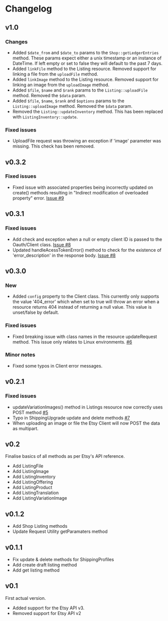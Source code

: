 # Changelog

## v1.0
### Changes
* Added `$date_from` and `$date_to` params to the `Shop::getLedgerEntries` method. These params expect either a unix timestamp or an instance of DateTime. If left empty or set to false they will default to the past 7 days.
* Added `linkFile` method to the Listing resource. Removed support for linking a file from the `uploadFile` method.
* Added `linkImage` method to the Listing resource. Removed support for linking an image from the `uploadImage` method.
* Added `$file`, `$name` and `$rank` params to the `Listing::uploadFile` method. Removed the `$data` param.
* Added `$file`, `$name`, `$rank` and `$options` params to the `Listing::uploadImage` method. Removed the `$data` param.
* Removed the `Listing::updateInventory` method. This has been replaced with `ListingInventory::update`.

### Fixed issues
* UploadFile request was throwing an exception if 'image' parameter was missing. This check has been removed.

## v0.3.2
### Fixed issues
* Fixed issue with associated properties being incorrectly updated on create() methods resulting in "Indirect modification of overloaded property" error. [Issue #9](https://github.com/rhysnhall/etsy-php-sdk/issues/9)

## v0.3.1

### Fixed issues
* Add check and exception when a null or empty client ID is passed to the Oauth/Client class. [Issue #8](https://github.com/rhysnhall/etsy-php-sdk/issues/8)
* Updated handleAcessTokenError() method to check for the existence of 'error_description' in the response body. [Issue #8](https://github.com/rhysnhall/etsy-php-sdk/issues/8)

## v0.3.0

### New
* Added `config` property to the Client class. This currently only supports the value '404_error' which when set to true will throw an error when a resource returns 404 instead of returning a null value. This value is unset/false by default.

### Fixed issues
* Fixed breaking issue with class names in the resource updateRequest method. This issue only relates to Linux environments. [#6](https://github.com/rhysnhall/etsy-php-sdk/issues/6)

### Minor notes
* Fixed some typos in Client error messages.

## v0.2.1

### Fixed issues
* updateVariationImages() method in Listings resource now correctly uses POST method [#5](https://github.com/rhysnhall/etsy-php-sdk/issues/5)
* Typo in ShippingUpgrade update and delete methods [#7](https://github.com/rhysnhall/etsy-php-sdk/issues/7)
* When uploading an image or file the Etsy Client will now POST the data as multipart.

## v0.2
Finalise basics of all methods as per Etsy's API reference.

* Add ListingFile
* Add ListingImage
* Add ListingInventory
* Add ListingOffering
* Add ListingProduct
* Add ListingTranslation
* Add ListingVariationImage

## v0.1.2
* Add Shop Listing methods
* Update Request Utility getParamaters method


## v0.1.1
* Fix update & delete methods for ShippingProfiles
* Add create draft listing method
* Add get listing method

## v0.1
First actual version.

* Added support for the Etsy API v3.
* Removed support for Etsy API v2
